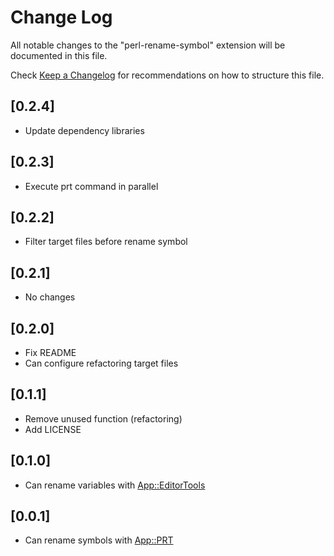 # Change Log

All notable changes to the "perl-rename-symbol" extension will be documented in this file.

Check [Keep a Changelog](http://keepachangelog.com/) for recommendations on how to structure this file.

## [0.2.4]

- Update dependency libraries

## [0.2.3]

- Execute prt command in parallel

## [0.2.2]

- Filter target files before rename symbol

## [0.2.1]

- No changes

## [0.2.0]

- Fix README
- Can configure refactoring target files

## [0.1.1]

- Remove unused function (refactoring)
- Add LICENSE

## [0.1.0]

- Can rename variables with [App::EditorTools](https://metacpan.org/pod/App::EditorTools)

## [0.0.1]

- Can rename symbols with [App::PRT](https://metacpan.org/pod/prt)
